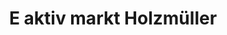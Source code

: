 ---
title: "E aktiv markt Holzmüller"
url: /bad-bodenteich/e-aktiv-markt-holzmueller/
shop: Supermarkt
---